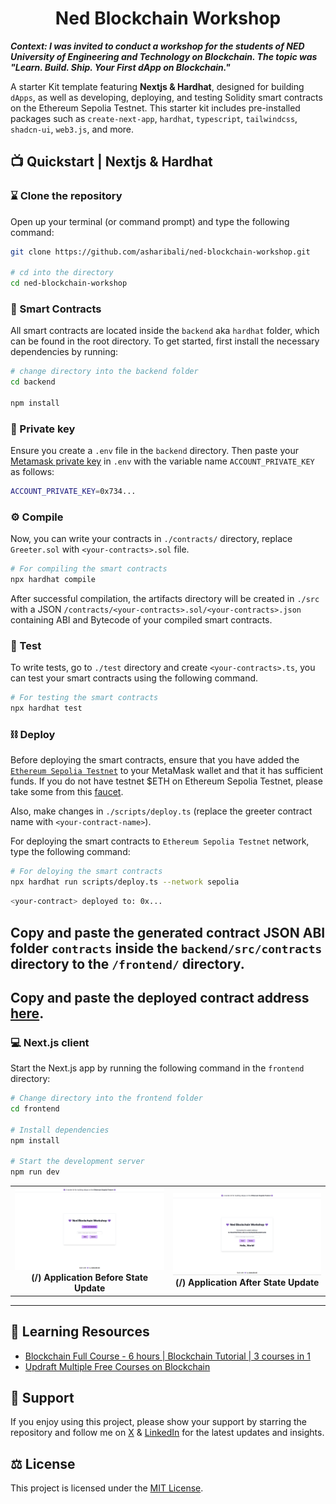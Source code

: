 <h1 align="center">Ned Blockchain Workshop</h1>

***Context: I was invited to conduct a workshop for the students of NED University of Engineering and Technology on Blockchain. The topic was "Learn. Build. Ship. Your First dApp on Blockchain."***

A starter Kit template featuring **Nextjs & Hardhat**, designed for building `dApps`, as well as developing, deploying, and testing Solidity smart contracts on the Ethereum Sepolia Testnet. This starter kit includes pre-installed packages such as `create-next-app`, `hardhat`, `typescript`, `tailwindcss`, `shadcn-ui`, `web3.js`,  and more.

## 📺 Quickstart | Nextjs & Hardhat

### ⌛️ Clone the repository

Open up your terminal (or command prompt) and type the following command:

```sh
git clone https://github.com/asharibali/ned-blockchain-workshop.git

# cd into the directory
cd ned-blockchain-workshop
```

### 📜 Smart Contracts

All smart contracts are located inside the `backend` aka `hardhat` folder, which can be found in the root directory. To get started, first install the necessary dependencies by running:

```sh
# change directory into the backend folder
cd backend

npm install
```

### 🔑 Private key

Ensure you create a `.env` file in the `backend` directory. Then paste your [Metamask private key](https://metamask.zendesk.com/hc/en-us/articles/360015289632-How-to-export-an-account-s-private-key) in `.env` with the variable name `ACCOUNT_PRIVATE_KEY` as follows:

```sh
ACCOUNT_PRIVATE_KEY=0x734...
```

### ⚙️ Compile

Now, you can write your contracts in `./contracts/` directory, replace `Greeter.sol` with `<your-contracts>.sol` file.

```sh
# For compiling the smart contracts
npx hardhat compile
```

After successful compilation, the artifacts directory will be created in `./src` with a JSON `/contracts/<your-contracts>.sol/<your-contracts>.json` containing ABI and Bytecode of your compiled smart contracts.

### 🧪 Test

To write tests, go to `./test` directory and create `<your-contracts>.ts`, you can test your smart contracts using the following command.

```sh
# For testing the smart contracts
npx hardhat test
```


### ⛓️ Deploy

Before deploying the smart contracts, ensure that you have added the [`Ethereum Sepolia Testnet`](https://chainlist.org/chain/11155111) to your MetaMask wallet and that it has sufficient funds. If you do not have testnet $ETH on Ethereum Sepolia Testnet, please take some from this [faucet](https://cloud.google.com/application/web3/faucet/ethereum/sepolia).

Also, make changes in `./scripts/deploy.ts` (replace the greeter contract name with `<your-contract-name>`).

For deploying the smart contracts to `Ethereum Sepolia Testnet` network, type the following command:

```sh
# For deloying the smart contracts
npx hardhat run scripts/deploy.ts --network sepolia
```

```sh
<your-contract> deployed to: 0x...
```

## **Copy and paste the generated contract JSON ABI folder `contracts` inside the `backend/src/contracts` directory to the `/frontend/` directory.**

## **Copy and paste the deployed contract address [here](https://github.com/AsharibAli/ned-blockchain-workshop/blob/main/frontend/app/page.tsx#L37).**

### 💻 Next.js client

Start the Next.js app by running the following command in the `frontend` directory:

```sh
# Change directory into the frontend folder 
cd frontend

# Install dependencies
npm install

# Start the development server
npm run dev
```

<table align="center">
  <tr>
    <td align="center">
      <img src="frontend/public/before.png" alt="ned-blockchain-workshop-before" width="500"/>
      <b>(/) Application Before State Update</b>
    </td>
    <td align="center">
      <img src="frontend/public/after.png" alt="ned-blockchain-workshop-after" width="500"/>
      <b>(/) Application After State Update</b>
    </td>
  </tr>
</table>

<hr>

## 📝 Learning Resources

- [Blockchain Full Course - 6 hours | Blockchain Tutorial | 3 courses in 1](https://www.youtube.com/watch?v=6aF6p2VUORE)
- [Updraft Multiple Free Courses on Blockchain](https://updraft.cyfrin.io/courses)


## 🤝 Support

If you enjoy using this project, please show your support by starring the repository and follow me on [X](https://x.com/0xAsharib) & [LinkedIn](https://www.linkedin.com/in/asharibali/) for the latest updates and insights.

## ⚖️ License

This project is licensed under the [MIT License](https://github.com/asharibali/ned-blockchain-workshop/blob/main/LICENSE.md).
